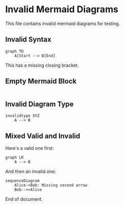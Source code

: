 # Invalid Mermaid Diagrams

This file contains invalid mermaid diagrams for testing.

## Invalid Syntax

```mermaid
graph TD
    A[Start --> B[End]
```

This has a missing closing bracket.

## Empty Mermaid Block

```mermaid
```

## Invalid Diagram Type

```mermaid
invalidtype XYZ
    A --> B
```

## Mixed Valid and Invalid

Here's a valid one first:

```mermaid
graph LR
    A --> B
```

And then an invalid one:

```mermaid
sequenceDiagram
    Alice->Bob: Missing second arrow
    Bob-->>Alice
```

End of document.